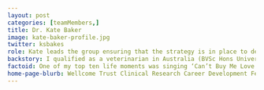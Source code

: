 ```yaml
---
layout: post
categories: [teamMembers,]
title: Dr. Kate Baker
image: kate-baker-profile.jpg
twitter: ksbakes
role: Kate leads the group ensuring that the strategy is in place to deliver successful outcomes in line with our mission statement and values. This translates to steering our scientific direction, securing adequate resources, finding and appointing awesome people (see below) and providing them with effective guidance and personal development opportunities to achieve the full potential of their projects, group contribution, and personal career trajectories. For more information on my roles outside of leading ‘The Bakery’ please see my full CV <a href="/assets/190619_KateBaker_CV.pdf">here</a>. 
backstory: I qualified as a veterinarian in Australia (BVSc Hons University of Melbourne, 2006) and then practiced in Critical Care and domestic small animal practice before moving to the UK and commencing my PhD at the University of Cambridge and Institute of Zoology, London in 2008 (supervisors- Professors James Wood, Andrew Cunningham and Dr Pablo Murcia, awarded 2012). Originally funded by a Cambridge Infectious Diseases Consortium Junior Research Fellowship I was awarded a Wellcome Trust Clinical Research Training Fellowship which ran until 2013. During my PhD I studied viral zoonoses in a common African fruit bat, Eidolon helvum, using a combination of field work, serological, molecular and virological techniques. I then took up a Postdoctoral Fellow position at the Wellcome Trust Sanger Institute (under Professors Nicholas Thomson and Julian Parkhill) working on large-scale genomic epidemiology projects on enteric pathogens (mostly Shigella). In 2014, I was awarded a Wellcome Trust Clinical Research Career Development Fellowship (still current) and moved from the Sanger Institute to the University of Liverpool to start my own group in 2016.  
factoid: One of my top ten life moments was singing ‘Can’t Buy Me Love’ with a Beatles tribute band in the Cavern Club on my hen do. 
home-page-blurb: Wellcome Trust Clinical Research Career Development Fellow, Tenure Track Fellow
---
```


